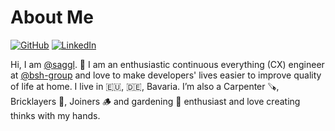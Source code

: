 # About Me

[![GitHub](https://img.shields.io/badge/GitHub-%40saggl-239a3b.svg)](https://github.com/saggl)
[![LinkedIn](https://img.shields.io/badge/Linked-in-0c66c3.svg)](https://www.linkedin.com/in/christian-sagstetter-107187b7/)


Hi, I am [@saggl](https://github.com/saggl). 👋 I am an enthusiastic continuous everything (CX) engineer at [@bsh-group](https://www.bsh-group.com) and love to make developers' lives easier to improve quality of life at home. I live in 🇪🇺, 🇩🇪, Bavaria. I’m also a Carpenter 🪚, Bricklayers 🧱, Joiners 🪵 and gardening 🌳 enthusiast and love creating thinks with my hands.


